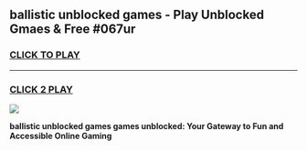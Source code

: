 
## ballistic unblocked games - Play Unblocked Gmaes & Free #067ur
<h3>
<a href="https://premium.freeplayer.one?title=ballistic_unblocked_games&ref=01M">CLICK TO PLAY</a></h3>
<hr>

<h3>
<a href="https://premium.freeplayer.one?title=ballistic_unblocked_games&ref=01M">CLICK 2 PLAY</a>
  
</h3>

<a href="https://premium.freeplayer.one?title=ballistic_unblocked_games&ref=01M"><img src="https://clearcache.store/games.png"></a>


**ballistic unblocked games games unblocked: Your Gateway to Fun and Accessible Online Gaming**
